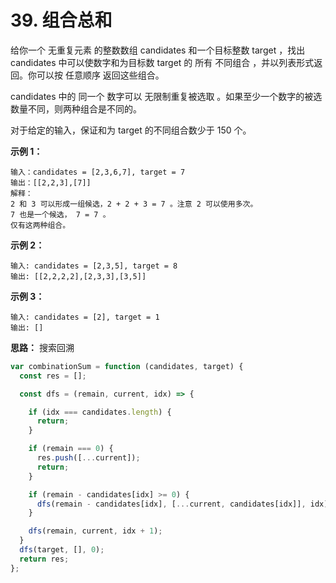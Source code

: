 # 39. 组合总和

给你一个 无重复元素 的整数数组 candidates 和一个目标整数 target ，找出 candidates 中可以使数字和为目标数 target 的 所有 不同组合 ，并以列表形式返回。你可以按 任意顺序 返回这些组合。

candidates 中的 同一个 数字可以 无限制重复被选取 。如果至少一个数字的被选数量不同，则两种组合是不同的。 

对于给定的输入，保证和为 target 的不同组合数少于 150 个。


**示例 1：**
```
输入：candidates = [2,3,6,7], target = 7
输出：[[2,2,3],[7]]
解释：
2 和 3 可以形成一组候选，2 + 2 + 3 = 7 。注意 2 可以使用多次。
7 也是一个候选， 7 = 7 。
仅有这两种组合。
```
**示例 2：**
```
输入: candidates = [2,3,5], target = 8
输出: [[2,2,2,2],[2,3,3],[3,5]]
```
**示例 3：**
```
输入: candidates = [2], target = 1
输出: []
```

**思路：**
搜索回溯

```js
var combinationSum = function (candidates, target) {
  const res = [];

  const dfs = (remain, current, idx) => {

    if (idx === candidates.length) {
      return;
    }

    if (remain === 0) {
      res.push([...current]);
      return;
    }

    if (remain - candidates[idx] >= 0) {
      dfs(remain - candidates[idx], [...current, candidates[idx]], idx)
    }

    dfs(remain, current, idx + 1);
  }
  dfs(target, [], 0);
  return res;
};
```